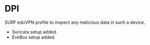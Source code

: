 # DPI
SURF eduVPN profile to inspect any malicious data in such a device.  

- Suricata setup added. 
- EveBox setup added. 
